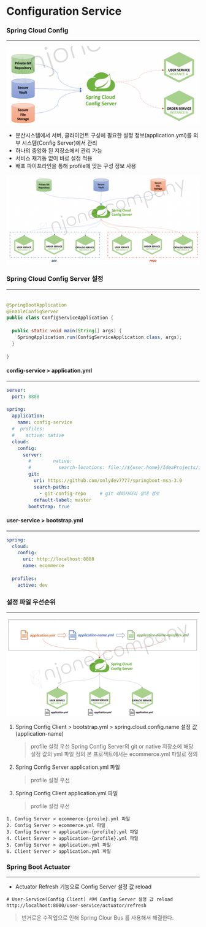 # Configuration Service

### Spring Cloud Config

***
![Spring Cloud Config.png](img/section7/Spring%20Cloud%20Config.png)

- 분산시스템에서 서버, 클라이언트 구성에 필요한 설정 정보(application.yml)를 외부 시스템(Config Server)에서 관리
- 하나의 중앙화 된 저장소에서 관리 가능
- 서비스 재기동 없이 바로 설정 적용
- 배포 파이프라인을 통해 profile에 맞는 구성 정보 사용

![Spring Cloud Config-2.png](img/section7/Spring%20Cloud%20Config-2.png)

### Spring Cloud Config Server 설정

***

```java

@SpringBootApplication
@EnableConfigServer
public class ConfigServiceApplication {

  public static void main(String[] args) {
    SpringApplication.run(ConfigServiceApplication.class, args);
  }

}

```

#### config-service > application.yml

***

```yaml
server:
  port: 8888

spring:
  application:
    name: config-service
  #  profiles:
  #    active: native
  cloud:
    config:
      server:
        #        native:
        #          search-locations: file://${user.home}/IdeaProjects/inflearn-spring-boot-msa/springboot-msa-3.0/local-config-repo
        git:
          uri: https://github.com/onlydev7777/springboot-msa-3.0
          search-paths:
            - git-config-repo     # git 레퍼지터리 상대 경로
          default-label: master
        bootstrap: true
```

#### user-service > bootstrap.yml

***

```yaml
spring:
  cloud:
    config:
      uri: http://localhost:8888
      name: ecommerce

  profiles:
    active: dev
```

### 설정 파일 우선순위

***

![설정 파일 우선순위.png](img/section7/설정%20파일%20우선순위.png)

1. Spring Config Client > bootstrap.yml > spring.cloud.config.name 설정 값 (application-name)
   > profile 설정 우선
   > Spring Config Server의 git or native 저장소에 해당 설정 값의 yml 파일 정의
   > 본 프로젝트에서는 ecommerce.yml 파일로 정의

2. Spring Config Server application.yml 파일
   > profile 설정 우선

3. Spring Config Client application.yml 파일
   > profile 설정 우선

```
1. Config Server > ecommerce-{proile}.yml 파일
2. Config Server > ecommerce.yml 파일
3. Config Server > application-{profile}.yml 파일
4. Client Sevver > application-{profile}.yml 파일
5. Config Server > application.yml 파일
6. Client Server > application.yml 파일
```

### Spring Boot Actuator

***

- Actuator Refresh 기능으로 Config Server 설정 값 reload

```
# User-Service(Config Client) 서버 Config Server 설정 값 reload
http://localhost:8000/user-service/actuator/refresh
```

> 번거로운 수작업으로 인해 Spring Clour Bus 를 사용해서 해결한다.

